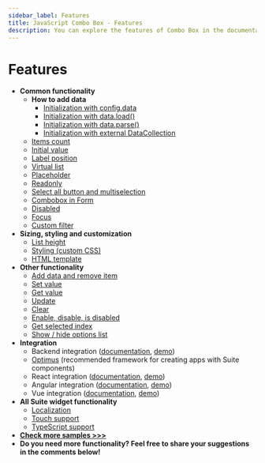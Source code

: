 ```yaml
---
sidebar_label: Features
title: JavaScript Combo Box - Features 
description: You can explore the features of Combo Box in the documentation of the DHTMLX JavaScript UI library. Browse developer guides and API reference, try out code examples and live demos, and download a free 30-day evaluation version of DHTMLX Suite 7.
---
```


# Features

- **Common functionality**
  - **How to add data**
    - [Initialization with config.data](https://snippet.dhtmlx.com/8bsb9dji)
    - [Initialization with data.load()](https://snippet.dhtmlx.com/69jnq5cn)
    - [Initialization with data.parse()](https://snippet.dhtmlx.com/d2y5yf46)
    - [Initialization with external DataCollection](https://snippet.dhtmlx.com/u8bf3efb)
  - [Items count](https://snippet.dhtmlx.com/fw2u2bww)
  - [Initial value](https://snippet.dhtmlx.com/spnausim)
  - [Label position](https://snippet.dhtmlx.com/2936fray)
  - [Virtual list](https://snippet.dhtmlx.com/5srwualw)
  - [Placeholder](https://snippet.dhtmlx.com/759z23gh)
  - [Readonly](https://snippet.dhtmlx.com/igjsuf7y)
  - [Select all button and multiselection](https://snippet.dhtmlx.com/ui7pi7ty)
  - [Combobox in Form](https://snippet.dhtmlx.com/wla7u1xq)
  - [Disabled](https://snippet.dhtmlx.com/ductsm0f)
  - [Focus](https://snippet.dhtmlx.com/hp6b5sxe)
  - [Custom filter](https://snippet.dhtmlx.com/791incm9)
- **Sizing, styling and customization**
  - [List height](https://snippet.dhtmlx.com/vilg4l7w)
  - [Styling (custom CSS)](https://snippet.dhtmlx.com/lldd739i)
  - [HTML template](https://snippet.dhtmlx.com/z7cpj76i)
- **Other functionality**
  - [Add data and remove item](https://snippet.dhtmlx.com/o7vd331z)
  - [Set value](https://snippet.dhtmlx.com/xl1p7zcx)
  - [Get value](https://snippet.dhtmlx.com/ppvjknid)
  - [Update](https://snippet.dhtmlx.com/y7hpq0x8)
  - [Clear](https://snippet.dhtmlx.com/omlrtmj7)
  - [Enable, disable, is disabled](https://snippet.dhtmlx.com/7bujtsuu)
  - [Get selected index](https://snippet.dhtmlx.com/ik6r8cs2)
  - [Show / hide options list](https://snippet.dhtmlx.com/ztc4sko8)
- **Integration**
  - Backend integration ([documentation](integration/suite_and_backend.md), [demo](https://github.com/DHTMLX/nodejs-suite-demo))
  - [Optimus](optimus_guides/index.md) (recommended framework for creating apps with Suite components)
  - React integration ([documentation](integration/suite_and_react.md), [demo](https://github.com/DHTMLX/react-widgets))
  - Angular integration ([documentation](integration/suite_and_angular.md), [demo](https://github.com/DHTMLX/angular-suite-demo))
  - Vue integration ([documentation](integration/suite_and_vue.md), [demo](https://github.com/DHTMLX/vue-suite-demo))
- **All Suite widget functionality**
  - [Localization](https://snippet.dhtmlx.com/cnj0j9g0)
  - [Touch support](https://snippet.dhtmlx.com/q3cu6x1a)
  - [TypeScript support](common_features/using_typescript.md)
- [**Check more samples >>>**](https://snippet.dhtmlx.com/all?text=combobox)
- **Do you need more functionality? Feel free to share your suggestions in the comments below!**
